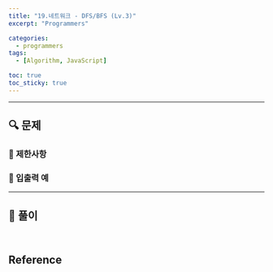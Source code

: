 ```yaml
---
title: "19.네트워크 - DFS/BFS (Lv.3)"
excerpt: "Programmers"

categories:
  - programmers
tags:
  - [Algorithm, JavaScript]

toc: true
toc_sticky: true
---
```


---

## 🔍 문제

### 🔸 제한사항

### 🔹 입출력 예

---

## 📌 풀이

```js

```

```js

```

## Reference

[]()

